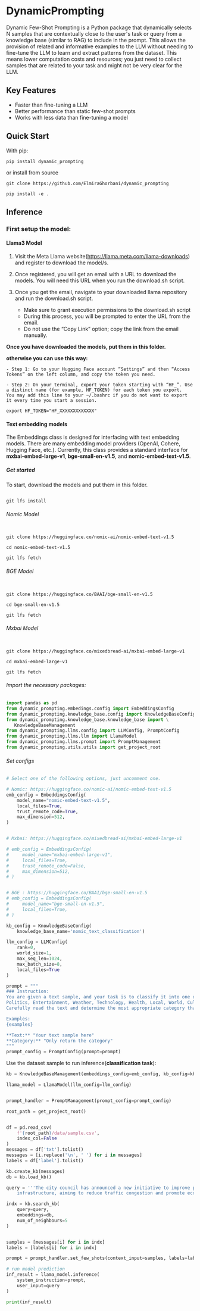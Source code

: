 # DynamicPrompting

Dynamic Few-Shot Prompting is a Python package that dynamically selects N samples that are contextually close to the user's task or query from a knowledge base (similar to RAG) to include in the prompt. This allows the provision of related and informative examples to the LLM without needing to fine-tune the LLM to learn and extract patterns from the dataset. This means lower computation costs and resources; you just need to collect samples that are related to your task and might not be very clear for the LLM.

## Key Features

- Faster than fine-tuning a LLM
- Better performance than static few-shot prompts
- Works with less data than fine-tuning a model

## Quick Start

With pip:

```
pip install dynamic_prompting
```
or install from source

```
git clone https://github.com/ElmiraGhorbani/dynamic_prompting

pip install -e .
```

## Inference

### First setup the model:

#### Llama3 Model

1) Visit the Meta Llama website(https://llama.meta.com/llama-downloads) and register to download the model/s.

2) Once registered, you will get an email with a URL to download the models. You will need this URL when you run the download.sh script.

3) Once you get the email, navigate to your downloaded llama repository and run the download.sh script.

    - Make sure to grant execution permissions to the download.sh script
    - During this process, you will be prompted to enter the URL from the email.
    - Do not use the “Copy Link” option; copy the link from the email manually.

**Once you have downloaded the models, put them in this folder.**

**otherwise you can use this way:**

    - Step 1: Go to your Hugging Face account “Settings” and then “Access Tokens” on the left column, and copy the token you need.

    - Step 2: On your terminal, export your token starting with “HF_”. Use a distinct name (for example, HF_TOKEN) for each token you export. 
    You may add this line to your ~/.bashrc if you do not want to export it every time you start a session.


```
export HF_TOKEN="HF_XXXXXXXXXXXXX"
```


#### Text embedding models

The Embeddings class is designed for interfacing with text embedding models. There are many embedding model providers (OpenAI, Cohere, Hugging Face, etc.). Currently, this class provides a standard interface for **mxbai-embed-large-v1**, **bge-small-en-v1.5**, and **nomic-embed-text-v1.5**.

##### Get started

To start, download the models and put them in this folder.

```

git lfs install

```

###### Nomic Model
```

git clone https://huggingface.co/nomic-ai/nomic-embed-text-v1.5

cd nomic-embed-text-v1.5

git lfs fetch

```

###### BGE Model
```

git clone https://huggingface.co/BAAI/bge-small-en-v1.5

cd bge-small-en-v1.5

git lfs fetch

```


###### Mxbai Model
```

git clone https://huggingface.co/mixedbread-ai/mxbai-embed-large-v1

cd mxbai-embed-large-v1

git lfs fetch

```

###### Import the necessary packages:

 ```python
import pandas as pd
from dynamic_prompting.embedings.config import EmbeddingsConfig
from dynamic_prompting.knowledge_base.config import KnowledgeBaseConfig
from dynamic_prompting.knowledge_base.knowledge_base import \
    KnowledgeBaseManagement
from dynamic_prompting.llms.config import LLMConfig, PromptConfig
from dynamic_prompting.llms.llm import LlamaModel
from dynamic_prompting.llms.prompt import PromptManagement
from dynamic_prompting.utils.utils import get_project_root
 ```

###### Set configs

```python
# Select one of the following options, just uncomment one.

# Nomic: https://huggingface.co/nomic-ai/nomic-embed-text-v1.5
emb_config = EmbeddingsConfig(
    model_name="nomic-embed-text-v1.5",
    local_files=True,
    trust_remote_code=True,
    max_dimension=512,
)


# Mxbai: https://huggingface.co/mixedbread-ai/mxbai-embed-large-v1

# emb_config = EmbeddingsConfig(
#     model_name="mxbai-embed-large-v1",
#     local_files=True,
#     trust_remote_code=False,
#     max_dimension=512,
# )


# BGE : https://huggingface.co/BAAI/bge-small-en-v1.5
# emb_config = EmbeddingsConfig(
#     model_name="bge-small-en-v1.5",
#     local_files=True,
# )

kb_config = KnowledgeBaseConfig(
    knowledge_base_name='nomic_text_classification')

llm_config = LLMConfig(
    rank=0,
    world_size=1,
    max_seq_len=1024,
    max_batch_size=8,
    local_files=True
)

prompt = """
### Instruction:
You are given a text sample, and your task is to classify it into one of the following categories: Business, Science, Sports,\n
Politics, Entertainment, Weather, Technology, Health, Local, World, Culture, Education, Travel.\n
Carefully read the text and determine the most appropriate category that best describes the main topic of the text.\n

Examples:
{examples}

**Text:** "Your text sample here"
**Category:** "Only return the category"
"""
prompt_config = PromptConfig(prompt=prompt)

```

Use the dataset sample to run inference(**classification task**):

```python
kb = KnowledgeBaseManagement(embeddings_config=emb_config, kb_config=kb_config)

llama_model = LlamaModel(llm_config=llm_config)


prompt_handler = PromptManagement(prompt_config=prompt_config)

root_path = get_project_root()


df = pd.read_csv(
    f'{root_path}/data/sample.csv',
    index_col=False
)
messages = df['txt'].tolist()
messages = [i.replace('\n', ' ') for i in messages]
labels = df['label'].tolist()

kb.create_kb(messages)
db = kb.load_kb()

query = '''The city council has announced a new initiative to improve public transportation\
    infrastructure, aiming to reduce traffic congestion and promote eco-friendly travel options.'''

indx = kb.search_kb(
    query=query,
    embeddings=db,
    num_of_neighbours=5
)


samples = [messages[i] for i in indx]
labels = [labels[i] for i in indx]

prompt = prompt_handler.set_few_shots(context_input=samples, labels=labels)

# run model prediction
inf_result = llama_model.inference(
    system_instruction=prompt,
    user_input=query
)

print(inf_result)
```